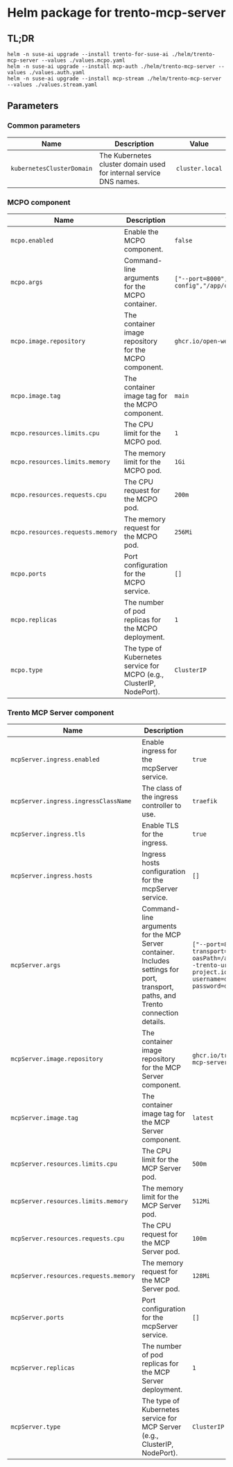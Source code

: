 <!--
  ~ Copyright 2025 SUSE LLC
  ~ SPDX-License-Identifier: Apache-2.0
-->

# Helm package for trento-mcp-server

<!-- This readme has been created with this tool: https://github.com/bitnami/readme-generator-for-helm
    > node "./readme-generator-for-helm/bin/index.js" -v ./helm/values.yaml -r ./helm/README.md
-->

## TL;DR

```console
helm -n suse-ai upgrade --install trento-for-suse-ai ./helm/trento-mcp-server --values ./values.mcpo.yaml
helm -n suse-ai upgrade --install mcp-auth ./helm/trento-mcp-server --values ./values.auth.yaml
helm -n suse-ai upgrade --install mcp-stream ./helm/trento-mcp-server --values ./values.stream.yaml
```

## Parameters

### Common parameters

| Name                      | Description                                                        | Value           |
| ------------------------- | ------------------------------------------------------------------ | --------------- |
| `kubernetesClusterDomain` | The Kubernetes cluster domain used for internal service DNS names. | `cluster.local` |

### MCPO component

| Name                             | Description                                                          | Value                                                  |
| -------------------------------- | -------------------------------------------------------------------- | ------------------------------------------------------ |
| `mcpo.enabled`                   | Enable the MCPO component.                                           | `false`                                                |
| `mcpo.args`                      | Command-line arguments for the MCPO container.                       | `["--port=8000","--config","/app/config/config.json"]` |
| `mcpo.image.repository`          | The container image repository for the MCPO component.               | `ghcr.io/open-webui/mcpo`                              |
| `mcpo.image.tag`                 | The container image tag for the MCPO component.                      | `main`                                                 |
| `mcpo.resources.limits.cpu`      | The CPU limit for the MCPO pod.                                      | `1`                                                    |
| `mcpo.resources.limits.memory`   | The memory limit for the MCPO pod.                                   | `1Gi`                                                  |
| `mcpo.resources.requests.cpu`    | The CPU request for the MCPO pod.                                    | `200m`                                                 |
| `mcpo.resources.requests.memory` | The memory request for the MCPO pod.                                 | `256Mi`                                                |
| `mcpo.ports`                     | Port configuration for the MCPO service.                             | `[]`                                                   |
| `mcpo.replicas`                  | The number of pod replicas for the MCPO deployment.                  | `1`                                                    |
| `mcpo.type`                      | The type of Kubernetes service for MCPO (e.g., ClusterIP, NodePort). | `ClusterIP`                                            |

### Trento MCP Server component

| Name                                  | Description                                                                                                                       | Value                                                                                                                                                                                             |
| ------------------------------------- | --------------------------------------------------------------------------------------------------------------------------------- | ------------------------------------------------------------------------------------------------------------------------------------------------------------------------------------------------- |
| `mcpServer.ingress.enabled`           | Enable ingress for the mcpServer service.                                                                                         | `true`                                                                                                                                                                                            |
| `mcpServer.ingress.ingressClassName`  | The class of the ingress controller to use.                                                                                       | `traefik`                                                                                                                                                                                         |
| `mcpServer.ingress.tls`               | Enable TLS for the ingress.                                                                                                       | `true`                                                                                                                                                                                            |
| `mcpServer.ingress.hosts`             | Ingress hosts configuration for the mcpServer service.                                                                            | `[]`                                                                                                                                                                                              |
| `mcpServer.args`                      | Command-line arguments for the MCP Server container. Includes settings for port, transport, paths, and Trento connection details. | `["--port=8080","--transport=sse","--oasPath=/app/api/openapi.json","--trento-url=https://demo.trento-project.io","--trento-username=demo","--trento-password=demopass"]` |
| `mcpServer.image.repository`          | The container image repository for the MCP Server component.                                                                      | `ghcr.io/trento-project/trento-mcp-server`                                                                                                                                                        |
| `mcpServer.image.tag`                 | The container image tag for the MCP Server component.                                                                             | `latest`                                                                                                                                                                                          |
| `mcpServer.resources.limits.cpu`      | The CPU limit for the MCP Server pod.                                                                                             | `500m`                                                                                                                                                                                            |
| `mcpServer.resources.limits.memory`   | The memory limit for the MCP Server pod.                                                                                          | `512Mi`                                                                                                                                                                                           |
| `mcpServer.resources.requests.cpu`    | The CPU request for the MCP Server pod.                                                                                           | `100m`                                                                                                                                                                                            |
| `mcpServer.resources.requests.memory` | The memory request for the MCP Server pod.                                                                                        | `128Mi`                                                                                                                                                                                           |
| `mcpServer.ports`                     | Port configuration for the mcpServer service.                                                                                     | `[]`                                                                                                                                                                                              |
| `mcpServer.replicas`                  | The number of pod replicas for the MCP Server deployment.                                                                         | `1`                                                                                                                                                                                               |
| `mcpServer.type`                      | The type of Kubernetes service for MCP Server (e.g., ClusterIP, NodePort).                                                        | `ClusterIP`                                                                                                                                                                                       |
